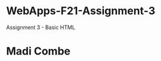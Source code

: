 # WebApps-F21-Assignment-3
Assignment 3 - Basic HTML
<!DOCTYPE html>
<html>
<head>
    <title>Lab Assignment 3</title>
</head>
<body>
    <h1>Madi Combe</h1>
</body>
</html>
